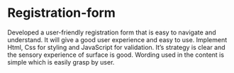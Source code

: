 # Registration-form
Developed a user-friendly registration form that is easy to navigate and understand. It will give a good user experience and easy to use.
Implement Html, Css for styling and JavaScript for validation. It’s strategy is clear and the sensory experience of surface is good. Wording used in the content is simple which is easily grasp by user.
